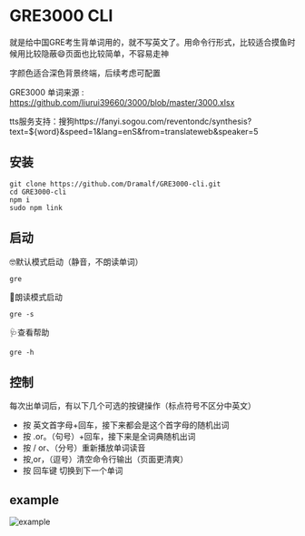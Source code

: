 # GRE3000 CLI

就是给中国GRE考生背单词用的，就不写英文了。用命令行形式，比较适合摸鱼时候用比较隐蔽😄页面也比较简单，不容易走神

字颜色适合深色背景终端，后续考虑可配置

GRE3000 单词来源 : https://github.com/liurui39660/3000/blob/master/3000.xlsx

tts服务支持：搜狗https://fanyi.sogou.com/reventondc/synthesis?text=${word}&speed=1&lang=enS&from=translateweb&speaker=5

## 安装

```shell
git clone https://github.com/Dramalf/GRE3000-cli.git
cd GRE3000-cli
npm i
sudo npm link
```

## 启动

🤓默认模式启动（静音，不朗读单词）

```shell
gre 
```

📢朗读模式启动

```shell
gre -s
```

🩺查看帮助

```shell
gre -h
```

## 控制

每次出单词后，有以下几个可选的按键操作（标点符号不区分中英文）

* 按 英文首字母+回车，接下来都会是这个首字母的随机出词
* 按 .or。（句号）+回车，接下来是全词典随机出词
* 按 / or、（分号）重新播放单词读音
* 按,or，（逗号）清空命令行输出（页面更清爽）
* 按 回车键 切换到下一个单词

## example

![example](https://github.com/Dramalf/GRE3000-cli/assets/43701793/eedafe5d-eadb-4b6a-9355-067c2c197efa)
